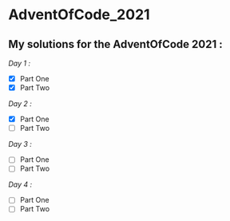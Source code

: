 AdventOfCode_2021
=================

## My solutions for the AdventOfCode 2021 :

*Day 1 :*
- [x] Part One
- [x] Part Two

*Day 2 :*
- [x] Part One
- [ ] Part Two

*Day 3 :*
- [ ] Part One
- [ ] Part Two

*Day 4 :*
- [ ] Part One
- [ ] Part Two
